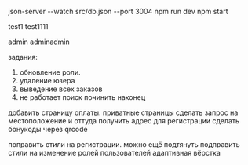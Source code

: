 json-server --watch src/db.json --port 3004
npm run dev
npm start

test1
test1111

admin
adminadmin

задания:


1) обновление роли. 
2) удаление юзера
3) выведение всех заказов
4) не работает поиск починить наконец




<!-- добавить корзину в локал сторэдж -->
добавить страницу оплаты.
приватные страницы
сделать запрос на местоположение и оттуда получить адрес для регистрации
сделать бонукоды через qrcode




поправить стили на регистрации. можно ещё подтянуть
подправить стили на изменение ролей пользователей
адаптивная вёрстка